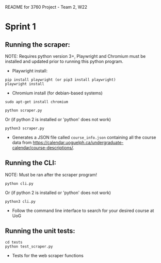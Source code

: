 README for 3760 Project - Team 2, W22

# Sprint 1

## Running the scraper:

NOTE: Requires python version 3+, Playwright and Chromium must be installed and updated prior to running this python program.
- Playwright install: 
``` 
pip install playwright (or pip3 install playwright)
playwright install
```
- Chromium install (for debian-based systems)
``` 
sudo apt-get install chromium
```

``` 
python scraper.py
```
Or (if python 2 is installed or 'python' does not work)
``` 
python3 scraper.py
```
- Generates a JSON file called ```course_info.json``` containing all the course data from https://calendar.uoguelph.ca/undergraduate-calendar/course-descriptions/.

## Running the CLI:

NOTE: Must be ran after the scraper program!
```
python cli.py
```
Or (if python 2 is installed or 'python' does not work)
``` 
python3 cli.py
```

- Follow the command line interface to search for your desired course at UoG

## Running the unit tests:
```
cd tests
python test_scraper.py
```
- Tests for the web scraper functions
